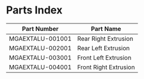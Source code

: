 # Parts Index

| Part Number      | Part Name                   |
|------------------|-----------------------------|
| MGAEXTALU-001001 | Rear Right Extrusion        |
| MGAEXTALU-002001 | Rear Left Extrusion         |
| MGAEXTALU-003001 | Front Left Extrusion        |
| MGAEXTALU-004001 | Front Right Extrusion       |
